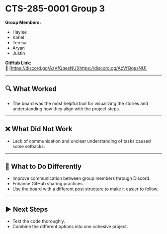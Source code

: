# CTS-285-0001 Group 3

**Group Members:**  
- Haylee  
- Kahel  
- Teresa  
- Aryan  
- Justin  

**GitHub Link:**  
🔗 [https://discord.gg/AzVfQqesNU](https://discord.gg/AzVfQqesNU)

---

## 🔍 What Worked  
- The board was the most helpful tool for visualizing the stories and understanding how they align with the project steps.

---

## ❌ What Did Not Work  
- Lack of communication and unclear understanding of tasks caused some setbacks.

---

## 🔄 What to Do Differently  
- Improve communication between group members through Discord.  
- Enhance GitHub sharing practices.  
- Use the board with a different post structure to make it easier to follow.

---

## ▶️ Next Steps  
- Test the code thoroughly.  
- Combine the different options into one cohesive project.
